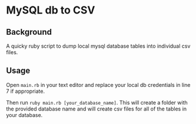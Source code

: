 # MySQL db to CSV
## Background
A quicky ruby script to dump local mysql database tables into individual csv files.

## Usage
Open `main.rb` in your text editor and replace your local db credentials in line 7 if appropriate.

Then run `ruby main.rb [your_database_name]`. This will create a folder with the provided database name and will create
csv files for all of the tables in your database.
